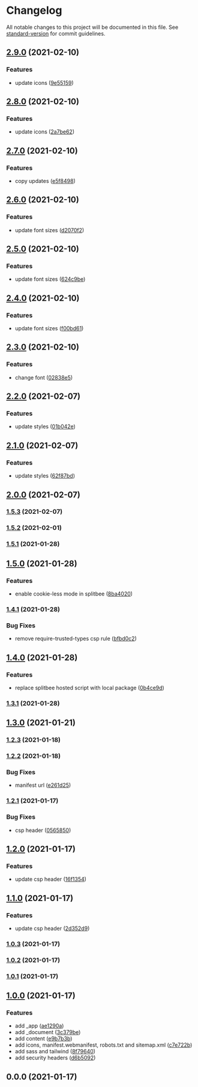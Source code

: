 # Changelog

All notable changes to this project will be documented in this file. See [standard-version](https://github.com/conventional-changelog/standard-version) for commit guidelines.

## [2.9.0](https://github.com/karmasakshi/uma-goyal/compare/v2.8.0...v2.9.0) (2021-02-10)


### Features

* update icons ([9e55159](https://github.com/karmasakshi/uma-goyal/commit/9e551590d36c223d044fe921b80d3548234abe6f))

## [2.8.0](https://github.com/karmasakshi/uma-goyal/compare/v2.7.0...v2.8.0) (2021-02-10)


### Features

* update icons ([2a7be62](https://github.com/karmasakshi/uma-goyal/commit/2a7be6270f1bac1fa2d8bdbfb0f544d37dde82d0))

## [2.7.0](https://github.com/karmasakshi/uma-goyal/compare/v2.6.0...v2.7.0) (2021-02-10)


### Features

* copy updates ([e5f8498](https://github.com/karmasakshi/uma-goyal/commit/e5f8498e7afabf18b1bf7e9bdac80e51ec726b6a))

## [2.6.0](https://github.com/karmasakshi/uma-goyal/compare/v2.5.0...v2.6.0) (2021-02-10)


### Features

* update font sizes ([d2070f2](https://github.com/karmasakshi/uma-goyal/commit/d2070f26b03d9aebddafe1829d9508509943c32c))

## [2.5.0](https://github.com/karmasakshi/uma-goyal/compare/v2.4.0...v2.5.0) (2021-02-10)


### Features

* update font sizes ([624c9be](https://github.com/karmasakshi/uma-goyal/commit/624c9bec24ffd9f7fb246227fe4fbe3e681e00e3))

## [2.4.0](https://github.com/karmasakshi/uma-goyal/compare/v2.3.0...v2.4.0) (2021-02-10)


### Features

* update font sizes ([f00bd61](https://github.com/karmasakshi/uma-goyal/commit/f00bd61eb39187a769cdda23a8d74bf49d63e780))

## [2.3.0](https://github.com/karmasakshi/uma-goyal/compare/v2.2.0...v2.3.0) (2021-02-10)


### Features

* change font ([02838e5](https://github.com/karmasakshi/uma-goyal/commit/02838e59227830291c0985d4c82703009540f127))

## [2.2.0](https://github.com/karmasakshi/uma-goyal/compare/v2.1.0...v2.2.0) (2021-02-07)


### Features

* update styles ([01b042e](https://github.com/karmasakshi/uma-goyal/commit/01b042e01f0bff911f4c5e333fa539dc00039a0c))

## [2.1.0](https://github.com/karmasakshi/uma-goyal/compare/v2.0.0...v2.1.0) (2021-02-07)


### Features

* update styles ([62f87bd](https://github.com/karmasakshi/uma-goyal/commit/62f87bdeeea8aaf74e39548138ba587d16f0565d))

## [2.0.0](https://github.com/karmasakshi/uma-goyal/compare/v1.5.3...v2.0.0) (2021-02-07)

### [1.5.3](https://github.com/karmasakshi/uma-goyal/compare/v1.5.2...v1.5.3) (2021-02-07)

### [1.5.2](https://github.com/karmasakshi/uma-goyal/compare/v1.5.1...v1.5.2) (2021-02-01)

### [1.5.1](https://github.com/karmasakshi/uma-goyal/compare/v1.5.0...v1.5.1) (2021-01-28)

## [1.5.0](https://github.com/karmasakshi/uma-goyal/compare/v1.4.1...v1.5.0) (2021-01-28)


### Features

* enable cookie-less mode in splitbee ([8ba4020](https://github.com/karmasakshi/uma-goyal/commit/8ba4020dceb1a083e426129112f7e3eff959f0aa))

### [1.4.1](https://github.com/karmasakshi/uma-goyal/compare/v1.4.0...v1.4.1) (2021-01-28)


### Bug Fixes

* remove require-trusted-types csp rule ([bfbd0c2](https://github.com/karmasakshi/uma-goyal/commit/bfbd0c24de5d0aca0a13239535f5dbf8d381971c))

## [1.4.0](https://github.com/karmasakshi/uma-goyal/compare/v1.3.1...v1.4.0) (2021-01-28)


### Features

* replace splitbee hosted script with local package ([0b4ce9d](https://github.com/karmasakshi/uma-goyal/commit/0b4ce9d5137affa9b6c257f65be416606ca6700d))

### [1.3.1](https://github.com/karmasakshi/uma-goyal/compare/v1.3.0...v1.3.1) (2021-01-28)

## [1.3.0](https://github.com/karmasakshi/uma-goyal/compare/v1.2.3...v1.3.0) (2021-01-21)

### [1.2.3](https://github.com/karmasakshi/uma-goyal/compare/v1.2.2...v1.2.3) (2021-01-18)

### [1.2.2](https://github.com/karmasakshi/uma-goyal/compare/v1.2.1...v1.2.2) (2021-01-18)


### Bug Fixes

* manifest url ([e261d25](https://github.com/karmasakshi/uma-goyal/commit/e261d25adcd6a99fcc03bf207ffc5c1d494a48cc))

### [1.2.1](https://github.com/karmasakshi/uma-goyal/compare/v1.2.0...v1.2.1) (2021-01-17)


### Bug Fixes

* csp header ([0565850](https://github.com/karmasakshi/uma-goyal/commit/0565850505058d2ea989bbb08bb444f91b600733))

## [1.2.0](https://github.com/karmasakshi/uma-goyal/compare/v1.1.0...v1.2.0) (2021-01-17)


### Features

* update csp header ([16f1354](https://github.com/karmasakshi/uma-goyal/commit/16f1354809d51333c93f688dcd3b2357b911ef92))

## [1.1.0](https://github.com/karmasakshi/uma-goyal/compare/v1.0.3...v1.1.0) (2021-01-17)


### Features

* update csp header ([2d352d9](https://github.com/karmasakshi/uma-goyal/commit/2d352d940359701bd55b337d816633db1b3b5b2b))

### [1.0.3](https://github.com/karmasakshi/uma-goyal/compare/v1.0.2...v1.0.3) (2021-01-17)

### [1.0.2](https://github.com/karmasakshi/uma-goyal/compare/v1.0.1...v1.0.2) (2021-01-17)

### [1.0.1](https://github.com/karmasakshi/uma-goyal/compare/v1.0.0...v1.0.1) (2021-01-17)

## [1.0.0](https://github.com/karmasakshi/uma-goyal/compare/v0.0.0...v1.0.0) (2021-01-17)


### Features

* add _app ([ae1290a](https://github.com/karmasakshi/uma-goyal/commit/ae1290a02b34a4cf6b9e1fd2aa838926d507f54c))
* add _document ([3c379be](https://github.com/karmasakshi/uma-goyal/commit/3c379be95fd8c1d696ac5cca50b0219366ea7f7b))
* add content ([e9b7b3b](https://github.com/karmasakshi/uma-goyal/commit/e9b7b3b6b70fee4ccfca811da21533d7bf038595))
* add icons, manifest.webmanifest, robots.txt and sitemap.xml ([c7e722b](https://github.com/karmasakshi/uma-goyal/commit/c7e722bee0e7071281811d1516559d009d6e3eaf))
* add sass and tailwind ([8f79640](https://github.com/karmasakshi/uma-goyal/commit/8f796406b734f7e70b27ad0031e9ab17d8b26757))
* add security headers ([d6b5092](https://github.com/karmasakshi/uma-goyal/commit/d6b5092456b54df16be39f75510a07b4b55068c8))

## 0.0.0 (2021-01-17)
